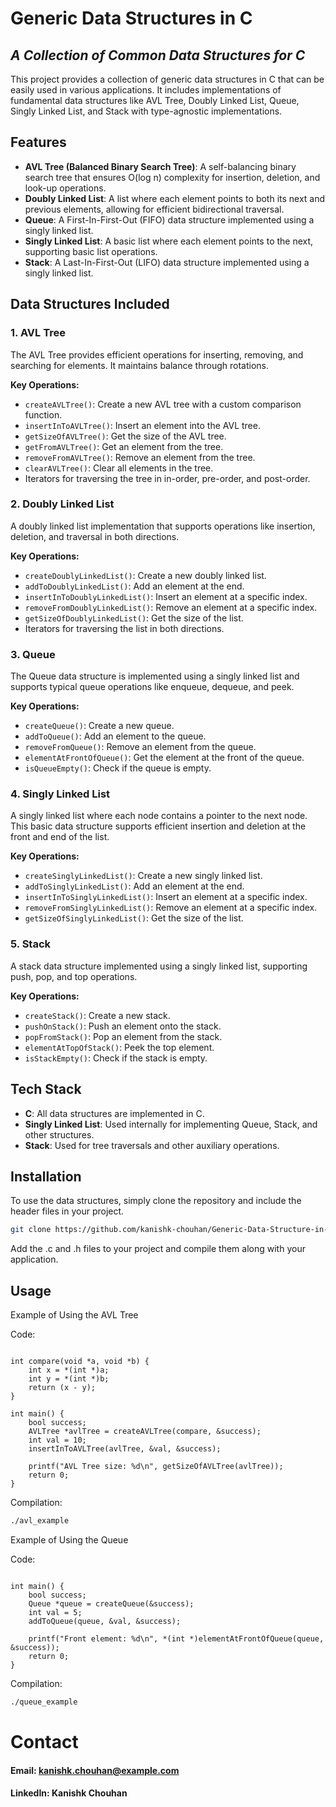 
# Generic Data Structures in C
## _A Collection of Common Data Structures for C_

This project provides a collection of generic data structures in C that can be easily used in various applications. It includes implementations of fundamental data structures like AVL Tree, Doubly Linked List, Queue, Singly Linked List, and Stack with type-agnostic implementations.

## Features

- **AVL Tree (Balanced Binary Search Tree)**: A self-balancing binary search tree that ensures O(log n) complexity for insertion, deletion, and look-up operations.
- **Doubly Linked List**: A list where each element points to both its next and previous elements, allowing for efficient bidirectional traversal.
- **Queue**: A First-In-First-Out (FIFO) data structure implemented using a singly linked list.
- **Singly Linked List**: A basic list where each element points to the next, supporting basic list operations.
- **Stack**: A Last-In-First-Out (LIFO) data structure implemented using a singly linked list.

## Data Structures Included

### 1. **AVL Tree**

The AVL Tree provides efficient operations for inserting, removing, and searching for elements. It maintains balance through rotations.

**Key Operations:**
- `createAVLTree()`: Create a new AVL tree with a custom comparison function.
- `insertInToAVLTree()`: Insert an element into the AVL tree.
- `getSizeOfAVLTree()`: Get the size of the AVL tree.
- `getFromAVLTree()`: Get an element from the tree.
- `removeFromAVLTree()`: Remove an element from the tree.
- `clearAVLTree()`: Clear all elements in the tree.
- Iterators for traversing the tree in in-order, pre-order, and post-order.

### 2. **Doubly Linked List**

A doubly linked list implementation that supports operations like insertion, deletion, and traversal in both directions.

**Key Operations:**
- `createDoublyLinkedList()`: Create a new doubly linked list.
- `addToDoublyLinkedList()`: Add an element at the end.
- `insertInToDoublyLinkedList()`: Insert an element at a specific index.
- `removeFromDoublyLinkedList()`: Remove an element at a specific index.
- `getSizeOfDoublyLinkedList()`: Get the size of the list.
- Iterators for traversing the list in both directions.

### 3. **Queue**

The Queue data structure is implemented using a singly linked list and supports typical queue operations like enqueue, dequeue, and peek.

**Key Operations:**
- `createQueue()`: Create a new queue.
- `addToQueue()`: Add an element to the queue.
- `removeFromQueue()`: Remove an element from the queue.
- `elementAtFrontOfQueue()`: Get the element at the front of the queue.
- `isQueueEmpty()`: Check if the queue is empty.

### 4. **Singly Linked List**

A singly linked list where each node contains a pointer to the next node. This basic data structure supports efficient insertion and deletion at the front and end of the list.

**Key Operations:**
- `createSinglyLinkedList()`: Create a new singly linked list.
- `addToSinglyLinkedList()`: Add an element at the end.
- `insertInToSinglyLinkedList()`: Insert an element at a specific index.
- `removeFromSinglyLinkedList()`: Remove an element at a specific index.
- `getSizeOfSinglyLinkedList()`: Get the size of the list.

### 5. **Stack**

A stack data structure implemented using a singly linked list, supporting push, pop, and top operations.

**Key Operations:**
- `createStack()`: Create a new stack.
- `pushOnStack()`: Push an element onto the stack.
- `popFromStack()`: Pop an element from the stack.
- `elementAtTopOfStack()`: Peek the top element.
- `isStackEmpty()`: Check if the stack is empty.

## Tech Stack

- **C**: All data structures are implemented in C.
- **Singly Linked List**: Used internally for implementing Queue, Stack, and other structures.
- **Stack**: Used for tree traversals and other auxiliary operations.

## Installation

To use the data structures, simply clone the repository and include the header files in your project.

```sh
git clone https://github.com/kanishk-chouhan/Generic-Data-Structure-in-C.git
```
Add the .c and .h files to your project and compile them along with your application.

## Usage

Example of Using the AVL Tree

Code:

```#include "tm_avl.h"

int compare(void *a, void *b) {
    int x = *(int *)a;
    int y = *(int *)b;
    return (x - y);
}

int main() {
    bool success;
    AVLTree *avlTree = createAVLTree(compare, &success);
    int val = 10;
    insertInToAVLTree(avlTree, &val, &success);

    printf("AVL Tree size: %d\n", getSizeOfAVLTree(avlTree));
    return 0;
}
```

Compilation:

```gcc -o avl_example main.c tm_avl.c tm_stack.c tm_common.c
./avl_example
```

Example of Using the Queue

Code:

```#include "tm_queue.h"

int main() {
    bool success;
    Queue *queue = createQueue(&success);
    int val = 5;
    addToQueue(queue, &val, &success);

    printf("Front element: %d\n", *(int *)elementAtFrontOfQueue(queue, &success));
    return 0;
}
```
Compilation:

```gcc -o queue_example main.c tm_queue.c tm_sll.c tm_common.c
./queue_example
```

# Contact

#### Email: kanishk.chouhan@example.com

#### LinkedIn: Kanishk Chouhan
